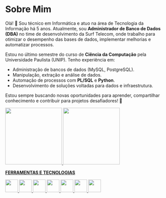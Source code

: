 # Sobre Mim  

Olá! 👋 Sou técnico em Informática e atuo na área de Tecnologia da Informação há 5 anos. Atualmente, sou **Administrador de Banco de Dados (DBA)** no time de desenvolvimento da Surf Telecom, onde trabalho para otimizar o desempenho das bases de dados, implementar melhorias e automatizar processos.  

Estou no último semestre do curso de **Ciência da Computação** pela Universidade Paulista (UNIP). Tenho experiência em:  
- Administração de bancos de dados (MySQL, PostgreSQL).  
- Manipulação, extração e análise de dados.  
- Automação de processos com **PL/SQL** e **Python**.  
- Desenvolvimento de soluções voltadas para dados e infraestrutura.  

Estou sempre buscando novas oportunidades para aprender, compartilhar conhecimento e contribuir para projetos desafiadores! 🚀  

<div>
<a href="https://github.com/jesusnicollas">
<img loading="lazy" height="180em" src="https://github-readme-stats.vercel.app/api/top-langs/?username=jesusnicollas&layout=compact&langs_count=7&theme=dracula"/>
<img loading="lazy" height="180em" src="https://github-readme-stats.vercel.app/api?username=jesusnicollas&show_icons=true&theme=dracula&include_all_commits=true&count_private=true"/>
</div>


<!--
**jesusnicollas/jesusnicollas** is a ✨ _special_ ✨ repository because its `README.md` (this file) appears on your GitHub profile.

Here are some ideas to get you started:

- 🔭 I’m currently working on ...
- 🌱 I’m currently learning ...
- 👯 I’m looking to collaborate on ...
- 🤔 I’m looking for help with ...
- 💬 Ask me about ...
- 📫 How to reach me: ...
- 😄 Pronouns: ...
- ⚡ Fun fact: ...
-->


**FERRAMENTAS E TECNOLOGIAS**

<img loading="lazy" src="https://cdn.jsdelivr.net/gh/devicons/devicon@latest/icons/javascript/javascript-original.svg" width="40" height="40" /> <img loading="lazy" src="https://cdn.jsdelivr.net/gh/devicons/devicon@latest/icons/mysql/mysql-plain-wordmark.svg" width="40" height="40" /> <img loading="lazy" src="https://cdn.jsdelivr.net/gh/devicons/devicon@latest/icons/php/php-original.svg" width="40" height="40" /> 
            <img loading="lazy" src="https://cdn.jsdelivr.net/gh/devicons/devicon@latest/icons/python/python-original-wordmark.svg" width="40" height="40"  /> <img loading="lazy" src="https://cdn.jsdelivr.net/gh/devicons/devicon@latest/icons/git/git-original.svg" width="40" height="40" /> <img loading="lazy" src="https://cdn.jsdelivr.net/gh/devicons/devicon@latest/icons/docker/docker-plain-wordmark.svg" width="40" height="40" /> <img loading="lazy" src="https://cdn.jsdelivr.net/gh/devicons/devicon@latest/icons/amazonwebservices/amazonwebservices-original-wordmark.svg" width="40" height="40" />
          
          

          
